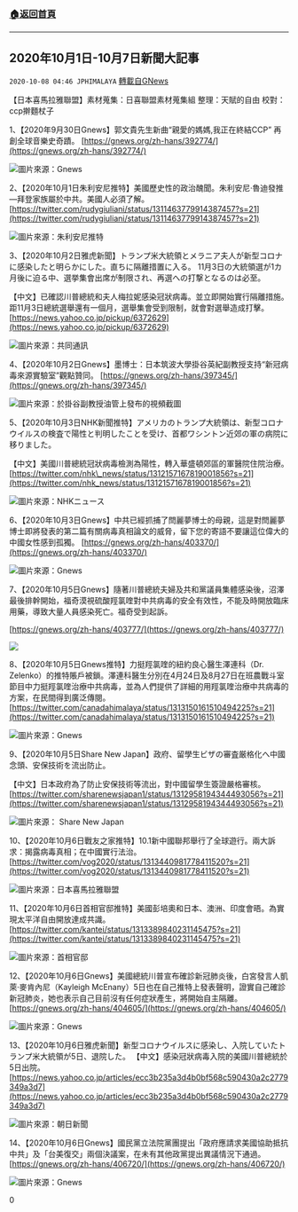 ###  [:house:返回首頁](https://github.com/ourhimalayas/txt)
---

## 2020年10月1日-10月7日新聞大記事
`2020-10-08 04:46 JPHIMALAYA` [轉載自GNews](https://gnews.org/zh-hant/410318/)

【日本喜馬拉雅聯盟】素材蒐集：日喜聯盟素材蒐集組 整理：天賦的自由 校對：ccp擀麵杖子

1、【2020年9月30日Gnews】郭文貴先生新曲“親愛的媽媽,我正在終結CCP” 再創全球音樂史奇蹟。 [https://gnews.org/zh-hans/392774/](https://gnews.org/zh-hans/392774/)

![]()![](https://s3.amazonaws.com/gnews-media-offload/wp-content/uploads/2020/10/08041926/1-39.png)圖片來源：Gnews

2、【2020年10月1日朱利安尼推特】美國歷史性的政治醜聞。朱利安尼·魯迪發推—拜登家族屬於中共。美國人必須了解。 [https://twitter.com/rudygiuliani/status/1311463779914387457?s=21](https://twitter.com/rudygiuliani/status/1311463779914387457?s=21)

![]()![](https://s3.amazonaws.com/gnews-media-offload/wp-content/uploads/2020/10/08042230/2-27.png)圖片來源：朱利安尼推特

3、【2020年10月2日雅虎新聞】トランプ米大統領とメラニア夫人が新型コロナに感染したと明らかにした。直ちに隔離措置に入る。 11月3日の大統領選が1カ月後に迫る中、選挙集會出席が制限され、再選への打撃となるのは必至。

【中文】已確認川普總統和夫人梅拉妮感染冠狀病毒。並立即開始實行隔離措施。距11月3日總統選舉還有一個月，選舉集會受到限制，就會對選舉造成打擊。 [https://news.yahoo.co.jp/pickup/6372629](https://news.yahoo.co.jp/pickup/6372629)

![]()![](https://s3.amazonaws.com/gnews-media-offload/wp-content/uploads/2020/10/08042710/3-21.png)圖片來源：共同通訊

4、【2020年10月2日Gnews】墨博士：日本筑波大學掛谷英紀副教授支持“新冠病毒來源實驗室”觀點贊同。 [https://gnews.org/zh-hans/397345/](https://gnews.org/zh-hans/397345/)

![]()![](https://s3.amazonaws.com/gnews-media-offload/wp-content/uploads/2020/10/08042809/4-15.png)圖片來源：於掛谷副教授油管上發布的視頻截圖

5、【2020年10月3日NHK新聞推特】アメリカのトランプ大統領は、新型コロナウイルスの検査で陽性と判明したことを受け、首都ワシントン近郊の軍の病院に移りました。

【中文】美國川普總統冠狀病毒檢測為陽性，轉入華盛頓郊區的軍醫院住院治療。 [https://twitter.com/nhk\_news/status/1312157167819001856?s=21](https://twitter.com/nhk_news/status/1312157167819001856?s=21)

![]()![](https://s3.amazonaws.com/gnews-media-offload/wp-content/uploads/2020/10/08043116/5-12.png)圖片來源：NHKニュース

6、【2020年10月3日Gnews】中共已經抓捕了閆麗夢博士的母親，這是對閆麗夢博士即將發表的第二篇有關病毒真相論文的威脅，留下您的寄語不要讓這位偉大的中國女性感到孤獨。 [https://gnews.org/zh-hans/403370/](https://gnews.org/zh-hans/403370/)

![]()![](https://s3.amazonaws.com/gnews-media-offload/wp-content/uploads/2020/10/08043241/7-4.png)圖片來源：Gnews

7、【2020年10月5日Gnews】隨著川普總統夫婦及共和黨議員集體感染後，沼澤最後排幹開始，福奇漠視硫酸羥氯喹對中共病毒的安全有效性，不能及時開放臨床用藥，導致大量人員感染死亡。福奇受到起訴。

[https://gnews.org/zh-hans/403777/](https://gnews.org/zh-hans/403777/)

![]()![](https://s3.amazonaws.com/gnews-media-offload/wp-content/uploads/2020/10/08043355/8-5.png)

8、【2020年10月5日Gnews推特】力挺羥氯喹的紐約良心醫生澤連科（Dr. Zelenko）的推特賬戶被鎖。澤連科醫生分別在4月24日及8月27日在班農戰斗室節目中力挺羥氯喹治療中共病毒，並為人們提供了詳細的用羥氯喹治療中共病毒的方案，在民間得到廣泛傳閱。 [https://twitter.com/canadahimalaya/status/1313150161510494225?s=21](https://twitter.com/canadahimalaya/status/1313150161510494225?s=21)

![]()![](https://s3.amazonaws.com/gnews-media-offload/wp-content/uploads/2020/10/08043450/9-1.png)圖片來源：Gnews

9、【2020年10月5日Share New Japan】政府、留學生ビザの審査厳格化へ中國念頭、安保技術を流出防止。

【中文】日本政府為了防止安保技術等流出，對中國留學生簽證嚴格審核。 [https://twitter.com/sharenewsjapan1/status/1312958194344493056?s=21](https://twitter.com/sharenewsjapan1/status/1312958194344493056?s=21)

![]()![](https://s3.amazonaws.com/gnews-media-offload/wp-content/uploads/2020/10/08043630/10-3.png)圖片來源： Share New Japan

10、【2020年10月6日戰友之家推特】10.1新中國聯邦舉行了全球遊行。兩大訴求：揭露病毒真相；在中國實行法治。 [https://twitter.com/vog2020/status/1313440981778411520?s=21](https://twitter.com/vog2020/status/1313440981778411520?s=21)

![]()![](https://s3.amazonaws.com/gnews-media-offload/wp-content/uploads/2020/10/08043802/11-3.png)圖片來源：日本喜馬拉雅聯盟

11、【2020年10月6日首相官邸推特】美國彭培奧和日本、澳洲、印度會晤。為實現太平洋自由開放達成共識。 [https://twitter.com/kantei/status/1313389840231145475?s=21](https://twitter.com/kantei/status/1313389840231145475?s=21)

![]()![](https://s3.amazonaws.com/gnews-media-offload/wp-content/uploads/2020/10/08043934/12-2.png)圖片來源：首相官邸

12、【2020年10月6日Gnews】美國總統川普宣布確診新冠肺炎後，白宮發言人凱萊·麥肯內尼（Kayleigh McEnany）5日也在自己推特上發表聲明，證實自己確診新冠肺炎，她也表示自己目前沒有任何症狀產生，將開始自主隔離。 [https://gnews.org/zh-hans/404605/](https://gnews.org/zh-hans/404605/)

![]()![](https://s3.amazonaws.com/gnews-media-offload/wp-content/uploads/2020/10/08044219/13-1.png)圖片來源：Gnews

13、【2020年10月6日雅虎新聞】新型コロナウイルスに感染し、入院していたトランプ米大統領が5日、退院した。 【中文】感染冠狀病毒入院的美國川普總統於5日出院。 [https://news.yahoo.co.jp/articles/ecc3b235a3d4b0bf568c590430a2c2779349a3d7](https://news.yahoo.co.jp/articles/ecc3b235a3d4b0bf568c590430a2c2779349a3d7)

![]()![](https://s3.amazonaws.com/gnews-media-offload/wp-content/uploads/2020/10/08044331/15-1.png)圖片來源：朝日新聞

14、【2020年10月6日Gnews】國民黨立法院黨團提出「政府應請求美國協助抵抗中共」及「台美復交」兩個決議案，在未有其他政黨提出異議情況下通過。 [https://gnews.org/zh-hans/406720/](https://gnews.org/zh-hans/406720/)

![]()![](https://s3.amazonaws.com/gnews-media-offload/wp-content/uploads/2020/10/08044441/16-1.png)圖片來源：Gnews



0
